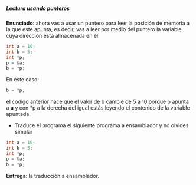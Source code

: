 ##### Lectura usando punteros

**Enunciado**: ahora vas a usar un puntero para leer la posición de memoria a la que este apunta, es decir, vas a leer por medio del puntero la variable cuya dirección está almacenada en él.

``` cpp
int a = 10;
int b = 5;
int *p;
p = &a;
b = *p;
```

En este caso: 

``` cpp
b = *p;
```

el código anterior hace que el valor de b cambie de 5 a 10 porque p apunta a **a** y con *p a la derecha del igual estás leyendo el contenido de la variable apuntada.

- Traduce el programa el siguiente programa a ensamblador y no olvides simular

``` cpp
int a = 10;
int b = 5;
int *p;
p = &a;
b = *p;
```

**Entrega**: la traducción a ensamblador.